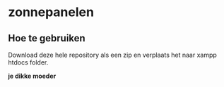 # zonnepanelen
<h2>Hoe te gebruiken</h2>
<p>Download deze hele repository als een zip en verplaats het naar xampp htdocs folder.</p>
<p><b>je dikke moeder</b></p>
